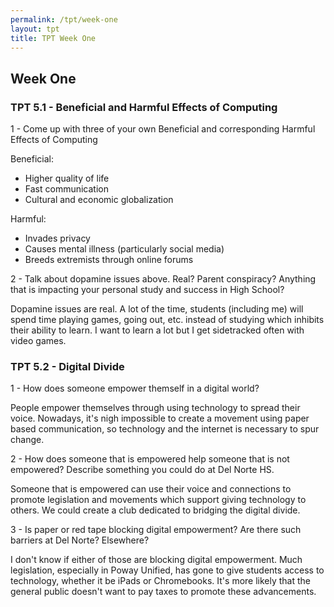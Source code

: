 ```yaml
---
permalink: /tpt/week-one
layout: tpt
title: TPT Week One
---
```



## Week One

### TPT 5.1 - Beneficial and Harmful Effects of Computing

1 - Come up with three of your own Beneficial and corresponding Harmful Effects of Computing

Beneficial: 
- Higher quality of life
- Fast communication
- Cultural and economic globalization

Harmful:
- Invades privacy
- Causes mental illness (particularly social media)
- Breeds extremists through online forums

2 - Talk about dopamine issues above. Real? Parent conspiracy? Anything that is impacting your personal study and success in High School?

Dopamine issues are real. A lot of the time, students (including me) will spend time playing games, going out, etc. instead of studying which inhibits their ability to learn. I want to learn a lot but I get sidetracked often with video games.

### TPT 5.2 - Digital Divide

1 - How does someone empower themself in a digital world?

People empower themselves through using technology to spread their voice. Nowadays, it's nigh impossible to create a movement using paper based communication, so technology and the internet is necessary to spur change.

2 - How does someone that is empowered help someone that is not empowered? Describe something you could do at Del Norte HS.

Someone that is empowered can use their voice and connections to promote legislation and movements which support giving technology to others. We could create a club dedicated to bridging the digital divide.

3 - Is paper or red tape blocking digital empowerment? Are there such barriers at Del Norte? Elsewhere?

I don't know if either of those are blocking digital empowerment. Much legislation, especially in Poway Unified, has gone to give students access to technology, whether it be iPads or Chromebooks. It's more likely that the general public doesn't want to pay taxes to promote these advancements.